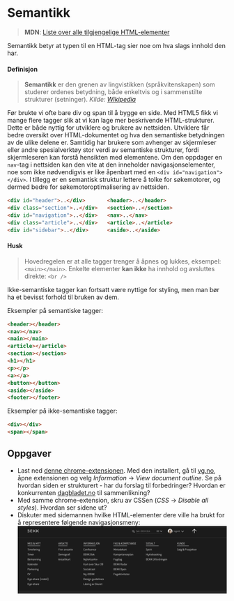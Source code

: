 # Semantikk

> **MDN**: [Liste over alle tilgjengelige HTML-elementer](https://developer.mozilla.org/en/docs/Web/HTML/Element)

Semantikk betyr at typen til en HTML-tag sier noe om hva slags innhold den har.

#### Definisjon

> **Semantikk** er den grenen av lingvistikken (språkvitenskapen) som studerer ordenes betydning, både enkeltvis og i sammenstilte strukturer (setninger).
> _Kilde: [Wikipedia](https://no.wikipedia.org/wiki/Semantikk)_

Før brukte vi ofte bare div og span til å bygge en side. Med HTML5 fikk vi mange flere tagger slik at vi kan lage mer beskrivende HTML-strukturer. Dette er både nyttig for utviklere og brukere av nettsiden. Utviklere får bedre oversikt over HTML-dokumentet og hva den semantiske betydningen av de ulike delene er. Samtidig har brukere som avhenger av skjermleser eller andre spesialverktøy stor verdi av semantiske strukturer, fordi skjermleseren kan forstå hensikten med elementene. Om den oppdager en `nav`-tag i nettsiden kan den vite at den inneholder navigasjonselementer, noe som ikke nødvendigvis er like åpenbart med en `<div id="navigation"></div>`. I tillegg er en semantisk struktur lettere å tolke for søkemotorer, og dermed bedre for søkemotoroptimalisering av nettsiden.

```html
<div id="header">..</div>       <header>..</header>
<div class="section">..</div>   <section>..</section>
<div id="navigation">..</div>   <nav>..</nav>
<div class="article">..</div>   <article>..</article>
<div id="sidebar">..</div>      <aside>..</aside>
```

#### Husk

> Hovedregelen er at alle tagger trenger å åpnes og lukkes, eksempel: `<main></main>`. Enkelte elementer **kan ikke** ha innhold og avsluttes direkte: `<br />`

Ikke-semantiske tagger kan fortsatt være nyttige for styling, men man bør ha et bevisst forhold til bruken av dem.

Eksempler på semantiske tagger:

```html
<header></header>
<nav></nav>
<main></main>
<article></article>
<section></section>
<h1></h1>
<p></p>
<a></a>
<button></button>
<aside></aside>
<footer></footer>
```

Eksempler på ikke-semantiske tagger:

```html
<div></div>
<span></span>
```

## Oppgaver

-   Last ned [denne chrome-extensionen](https://chrome.google.com/webstore/detail/web-developer/bfbameneiokkgbdmiekhjnmfkcnldhhm?hl=no). Med den installert, gå til [vg.no](vg.no), åpne extensionen og velg _Information_ &rarr; _View document outline_. Se på hvordan siden er strukturert - har du forslag til forbedringer? Hvordan er konkurrenten [dagbladet.no](dagbladet.no) til sammenlikning?
-   Med samme chrome-extension, skru av CSSen (_CSS_ &rarr; _Disable all styles_). Hvordan ser sidene ut?
-   Diskuter med sidemannen hvilke HTML-elementer dere ville ha brukt for å representere følgende navigasjonsmeny:
    ![Navigasjonsmeny på forside.bekk.no](../resources/nav-html.png)
